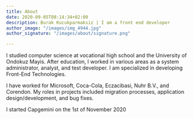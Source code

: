 ```yaml
---
title: About
date: 2020-09-05T08:14:34+02:00
description: Burak Kucukparmaksiz | I am a front end developer
author_image: "/images/img_4944.jpg"
author_signature: "/images/about/signature.png"

---
```

I studied computer science at vocational high school and the University of Ondokuz Mayis. After education, I worked in various areas as a system administrator, analyst, and test developer. I am specialized in developing Front-End Technologies.  
  
I have worked for Microsoft, Coca-Cola, Eczacibasi, Nuhr B.V., and Corendon. My roles in projects included migration processes, application design/development, and bug fixes.  
  
I started Capgemini on the 1st of November 2020